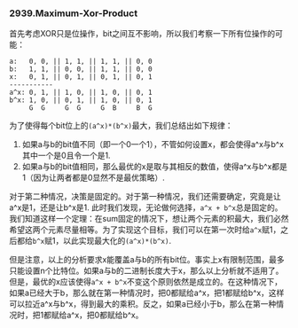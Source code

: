 ### 2939.Maximum-Xor-Product

首先考虑XOR只是位操作，bit之间互不影响，所以我们考察一下所有位操作的可能：
```
a:   0, 0, || 1, 1, || 1, 1, || 0, 0
b:   1, 1, || 0, 0, || 1, 1, || 0, 0
x:   0, 1, || 0, 1, || 0, 1, || 0, 1
-----------
a^x: 0, 1, || 1, 0, || 1, 0, || 0, 1
b^x: 1, 0, || 0, 1, || 1, 0, || 0, 1
     G  G     G  G     G  B     B  G
```
为了使得每个bit位上的`(a^x)*(b^x)`最大，我们总结出如下规律：
1. 如果a与b的bit值不同（即一个0一个1），不管如何设置x，都会使得a^x与b^x其中一个是0且令一个是1.
2. 如果a与b的bit值相同，那么最优的x是取与其相反的数值，使得a^x与b^x都是1（因为让两者都是0显然不是最优策略）.

对于第二种情况，决策是固定的。对于第一种情况，我们还需要确定，究竟是让a^x是1，还是让b^x是1. 此时我们发现，无论做何选择，`a^x + b^x`总是固定的。我们知道这样一个定理：在sum固定的情况下，想让两个元素的积最大，我们必然希望这两个元素尽量相等。为了实现这个目标，我们可以在第一次时给`a^x`赋1，之后都给`b^x`赋1，以此实现最大化的`(a^x)*(b^x)`.

但是注意，以上的分析要求x能覆盖a与b的所有bit位。事实上x有限制范围，最多只能设置n个比特位。如果a与b的二进制长度大于x，那么以上分析就不适用了。但是，最优的x应该使得`a^x + b^x`不变这个原则依然是成立的。在这种情况下，如果a已经大于b，那么就在第一种情况时，把0都赋给a^x，把1都赋给b^x，这样可以拉近a^x与b^x，得到最大的乘积。反之，如果a已经小于b，那么在第一种情况时，把1都赋给a^x，把0都赋给b^x。

